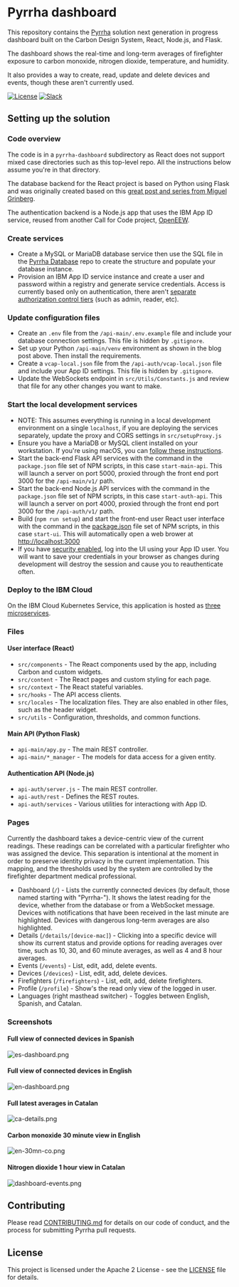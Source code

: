 # Pyrrha dashboard

This repository contains the [Pyrrha](https://github.com/Pyrrha-Platform/Pyrrha) solution next generation in progress dashboard built on the Carbon Design System, React, Node.js, and Flask.

The dashboard shows the real-time and long-term averages of firefighter exposure to carbon monoxide, nitrogen dioxide, temperature, and humidity.

It also provides a way to create, read, update and delete devices and events, though these aren't currently used.

[![License](https://img.shields.io/badge/License-Apache2-blue.svg)](https://www.apache.org/licenses/LICENSE-2.0) [![Slack](https://img.shields.io/badge/Join-Slack-blue)](https://callforcode.org/slack)

## Setting up the solution

### Code overview

The code is in a `pyrrha-dashboard` subdirectory as React does not support mixed case directories such as this top-level repo. All the instructions below assume you're in that directory.

The database backend for the React project is based on Python using Flask and was originally created based on this [great post and series from Miguel Grinberg](https://blog.miguelgrinberg.com/post/how-to-create-a-react--flask-project).

The authentication backend is a Node.js app that uses the IBM App ID service, reused from another Call for Code project, [OpenEEW](https://github.com/openeew/openeew-dashboard).

### Create services

- Create a MySQL or MariaDB database service then use the SQL file in the [Pyrrha Database](https://github.com/Call-for-Code/Prometeo-Database) repo to create the structure and populate your database instance.
- Provision an IBM App ID service instance and create a user and password within a registry and generate service credentials. Access is currently based only on authentication, there aren't [separate authorization control tiers](https://github.com/Call-for-Code/Prometeo-Dashboard/issues/24) (such as admin, reader, etc).

### Update configuration files

- Create an `.env` file from the `/api-main/.env.example` file and include your database connection settings. This file is hidden by `.gitignore`.
- Set up your Python `/api-main/venv` environment as shown in the blog post above. Then install the requirements.
- Create a `vcap-local.json` file from the `/api-auth/vcap-local.json` file and include your App ID settings. This file is hidden by `.gitignore`.
- Update the WebSockets endpoint in `src/Utils/Constants.js` and review that file for any other changes you want to make.

### Start the local development services

- NOTE: This assumes everything is running in a local development environment on a single `localhost`, if you are deploying the services separately, update the proxy and CORS settings in `src/setupProxy.js`
- Ensure you have a MariaDB or MySQL client installed on your workstation. If you're using macOS, you can [follow these instructions](https://mariadb.com/kb/en/installing-mariadb-on-macos-using-homebrew/).
- Start the back-end Flask API services with the command in the `package.json` file set of NPM scripts, in this case `start-main-api`. This will launch a server on port 5000, proxied through the front end port 3000 for the `/api-main/v1/` path.
- Start the back-end Node.js API services with the command in the `package.json` file set of NPM scripts, in this case `start-auth-api`. This will launch a server on port 4000, proxied through the front end port 3000 for the `/api-auth/v1/` path.
- Build (`npm run setup`) and start the front-end user React user interface with the command in the [package.json](https://github.com/Call-for-Code/Prometeo-Dashboard/blob/master/prometeo-dashboard/package.json#L35) file set of NPM scripts, in this case `start-ui`. This will automatically open a web brower at [http://localhost:3000](http://localhost:3000)
- If you have [security enabled](https://github.com/Call-for-Code/Prometeo-Dashboard/blob/master/prometeo-dashboard/src/utils/Constants.js#L9), log into the UI using your App ID user. You will want to save your credentials in your browser as changes during development will destroy the session and cause you to reauthenticate often.

### Deploy to the IBM Cloud

On the IBM Cloud Kubernetes Service, this application is hosted as [three microservices](https://github.com/Call-for-Code/Prometeo-Dashboard/tree/master/prometeo-dashboard/k8s).

### Files

#### User interface (React)

- `src/components` - The React components used by the app, including Carbon and custom widgets.
- `src/content` - The React pages and custom styling for each page.
- `src/context` - The React stateful variables.
- `src/hooks` - The API access clients.
- `src/locales` - The localization files. They are also enabled in other files, such as the header widget.
- `src/utils` - Configuration, thresholds, and common functions.

#### Main API (Python Flask)

- `api-main/apy.py` - The main REST controller.
- `api-main/*_manager` - The models for data access for a given entity.

#### Authentication API (Node.js)

- `api-auth/server.js` - The main REST controller.
- `api-auth/rest` - Defines the REST routes.
- `api-auth/services` - Various utilities for interactiong with App ID.

### Pages

Currently the dashboard takes a device-centric view of the current readings. These readings can be correlated with a particular firefighter who was assigned the device. This separation is intentional at the moment in order to preserve identity privacy in the current implementation. This mapping, and the thresholds used by the system are controlled by the firefighter department medical professional.

- Dashboard (`/`) - Lists the currently connected devices (by default, those named starting with "Pyrrha-"). It shows the latest reading for the device, whether from the database or from a WebSocket message. Devices with notifications that have been received in the last minute are highlighted. Devices with dangerous long-term averages are also highlighted.
- Details (`/details/[device-mac]`) - Clicking into a specific device will show its current status and provide options for reading averages over time, such as 10, 30, and 60 minute averages, as well as 4 and 8 hour averages.
- Events (`/events`) - List, edit, add, delete events.
- Devices (`/devices`) - List, edit, add, delete devices.
- Firefighters (`/firefighters`) - List, edit, add, delete firefighters.
- Profile (`/profile`) - Show's the read only view of the logged in user.
- Languages (right masthead switcher) - Toggles between English, Spanish, and Catalan.

### Screenshots

#### Full view of connected devices in Spanish

![es-dashboard.png](/img/es-dashboard.png)

#### Full view of connected devices in English

![en-dashboard.png](/img/en-dashboard.png)

#### Full latest averages in Catalan

![ca-details.png](/img/ca-details.png)

#### Carbon monoxide 30 minute view in English

![en-30mn-co.png](/img/en-30mn-co.png)

#### Nitrogen dioxide 1 hour view in Catalan

![dashboard-events.png](/img/ca-1hr-no2.png)

## Contributing

Please read [CONTRIBUTING.md](CONTRIBUTING.md) for details on our code of conduct, and the process for submitting Pyrrha pull requests.

## License

This project is licensed under the Apache 2 License - see the [LICENSE](LICENSE) file for details.
